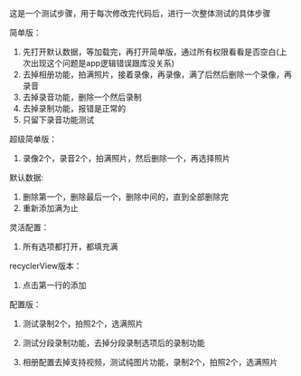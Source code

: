 这是一个测试步骤，用于每次修改完代码后，进行一次整体测试的具体步骤

简单版：
1. 先打开默认数据，等加载完，再打开简单版，通过所有权限看看是否空白(上次出现这个问题是app逻辑错误跟库没关系)
2. 去掉相册功能，拍满照片，接着录像，再录像，满了后然后删除一个录像，再录音
3. 去掉录音功能，删除一个然后录制
4. 去掉录制功能，报错是正常的
5. 只留下录音功能测试

超级简单版：
1. 录像2个，录音2个，拍满照片，然后删除一个，再选择照片

默认数据:
1. 删除第一个，删除最后一个，删除中间的，直到全部删除完
2. 重新添加满为止

灵活配置：
1. 所有选项都打开，都填充满

recyclerView版本：
1. 点击第一行的添加

配置版：
1. 测试录制2个，拍照2个，选满照片
2. 测试分段录制功能，去掉分段录制选项后的录制功能


1. 相册配置去掉支持视频，测试纯图片功能，录制2个，拍照2个，选满照片

